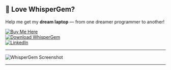## 💖 Love WhisperGem?  
Help me get my **dream laptop** — from one dreamer programmer to another!  

[![Buy Me Here](https://img.shields.io/badge/%20Buy%20Me%20a%20Laptop-yellow?style=for-the-badge)](https://whispergem.vercel.app/index.html)  
[![Download WhisperGem](https://img.shields.io/badge/⬇%20Download%20WhisperGem-blue?style=for-the-badge)](https://whispergem.vercel.app/)  
[![LinkedIn](https://img.shields.io/badge/🔗%20LinkedIn-blue?style=for-the-badge&logo=linkedin&logoColor=white)](https://www.linkedin.com/in/sohail-repo-15605a345/)

---

![WhisperGem Screenshot](https://whispergem.vercel.app/assets/whispergem.png)

---
